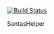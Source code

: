 [![Build Status](https://travis-ci.org/mushkin-v/santashelper.svg?branch=develop)](https://travis-ci.org/mushkin-v/santashelper)

SantasHelper